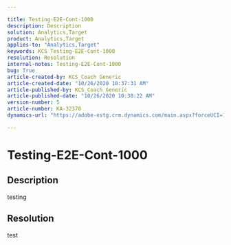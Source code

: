 ```yaml
---

title: Testing-E2E-Cont-1000  
description: Description  
solution: Analytics,Target  
product: Analytics,Target  
applies-to: "Analytics,Target"  
keywords: KCS Testing-E2E-Cont-1000  
resolution: Resolution  
internal-notes: Testing-E2E-Cont-1000  
bug: True  
article-created-by: KCS_Coach Generic  
article-created-date: "10/26/2020 10:37:31 AM"  
article-published-by: KCS_Coach Generic  
article-published-date: "10/26/2020 10:38:22 AM"  
version-number: 5  
article-number: KA-32378  
dynamics-url: "https://adobe-estg.crm.dynamics.com/main.aspx?forceUCI=1&pagetype=entityrecord&etn=knowledgearticle&id=dbfeaa3c-7717-eb11-a813-000d3a593b1e"

---
```


# Testing-E2E-Cont-1000

## Description

testing

## Resolution

test
